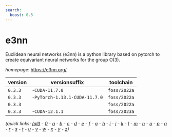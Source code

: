 ```yaml
---
search:
  boost: 0.5
---
```

# e3nn

Euclidean neural networks (e3nn) is a python library based on pytorch to create equivariant neural networks for the group O(3).

*homepage*: <https://e3nn.org/>

version | versionsuffix | toolchain
--------|---------------|----------
``0.3.3`` | ``-CUDA-11.7.0`` | ``foss/2022a``
``0.3.3`` | ``-PyTorch-1.13.1-CUDA-11.7.0`` | ``foss/2022a``
``0.3.3`` |  | ``foss/2022a``
``0.3.3`` | ``-CUDA-12.1.1`` | ``foss/2023a``


*(quick links: [(all)](../index.md) - [0](../0/index.md) - [a](../a/index.md) - [b](../b/index.md) - [c](../c/index.md) - [d](../d/index.md) - [e](../e/index.md) - [f](../f/index.md) - [g](../g/index.md) - [h](../h/index.md) - [i](../i/index.md) - [j](../j/index.md) - [k](../k/index.md) - [l](../l/index.md) - [m](../m/index.md) - [n](../n/index.md) - [o](../o/index.md) - [p](../p/index.md) - [q](../q/index.md) - [r](../r/index.md) - [s](../s/index.md) - [t](../t/index.md) - [u](../u/index.md) - [v](../v/index.md) - [w](../w/index.md) - [x](../x/index.md) - [y](../y/index.md) - [z](../z/index.md))*

